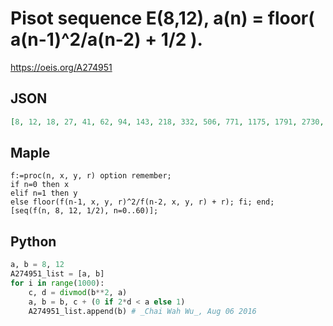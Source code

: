 # Pisot sequence E\(8,12\), a\(n\) \= floor\( a\(n\-1\)^2/a\(n\-2\) \+ 1/2 \)\.
https://oeis.org/A274951
## JSON
```JSON
[8, 12, 18, 27, 41, 62, 94, 143, 218, 332, 506, 771, 1175, 1791, 2730, 4161, 6342, 9666, 14732, 22453, 34221, 52157, 79494, 121159, 184662, 281449, 428965, 653799, 996476, 1518761, 2314792, 3528048, 5377210, 8195577, 12491140, 19038144, 29016641, 44225186, 67405013, 102734125, 156580349]
```
## Maple
```Maple
f:=proc(n, x, y, r) option remember;
if n=0 then x
elif n=1 then y
else floor(f(n-1, x, y, r)^2/f(n-2, x, y, r) + r); fi; end;
[seq(f(n, 8, 12, 1/2), n=0..60)];
```
## Python
```Python
a, b = 8, 12
A274951_list = [a, b]
for i in range(1000):
    c, d = divmod(b**2, a)
    a, b = b, c + (0 if 2*d < a else 1)
    A274951_list.append(b) # _Chai Wah Wu_, Aug 06 2016
```

